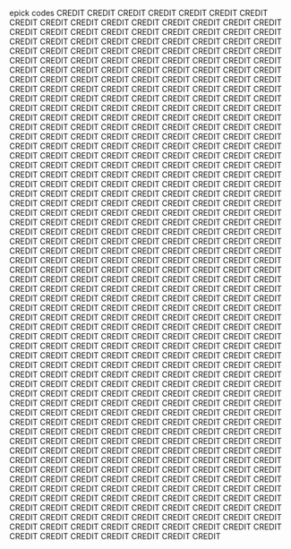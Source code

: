 epick codes
CREDIT
CREDIT
CREDIT
CREDIT
CREDIT
CREDIT
CREDIT
CREDIT
CREDIT
CREDIT
CREDIT
CREDIT
CREDIT
CREDIT
CREDIT
CREDIT
CREDIT
CREDIT
CREDIT
CREDIT
CREDIT
CREDIT
CREDIT
CREDIT
CREDIT
CREDIT
CREDIT
CREDIT
CREDIT
CREDIT
CREDIT
CREDIT
CREDIT
CREDIT
CREDIT
CREDIT
CREDIT
CREDIT
CREDIT
CREDIT
CREDIT
CREDIT
CREDIT
CREDIT
CREDIT
CREDIT
CREDIT
CREDIT
CREDIT
CREDIT
CREDIT
CREDIT
CREDIT
CREDIT
CREDIT
CREDIT
CREDIT
CREDIT
CREDIT
CREDIT
CREDIT
CREDIT
CREDIT
CREDIT
CREDIT
CREDIT
CREDIT
CREDIT
CREDIT
CREDIT
CREDIT
CREDIT
CREDIT
CREDIT
CREDIT
CREDIT
CREDIT
CREDIT
CREDIT
CREDIT
CREDIT
CREDIT
CREDIT
CREDIT
CREDIT
CREDIT
CREDIT
CREDIT
CREDIT
CREDIT
CREDIT
CREDIT
CREDIT
CREDIT
CREDIT
CREDIT
CREDIT
CREDIT
CREDIT
CREDIT
CREDIT
CREDIT
CREDIT
CREDIT
CREDIT
CREDIT
CREDIT
CREDIT
CREDIT
CREDIT
CREDIT
CREDIT
CREDIT
CREDIT
CREDIT
CREDIT
CREDIT
CREDIT
CREDIT
CREDIT
CREDIT
CREDIT
CREDIT
CREDIT
CREDIT
CREDIT
CREDIT
CREDIT
CREDIT
CREDIT
CREDIT
CREDIT
CREDIT
CREDIT
CREDIT
CREDIT
CREDIT
CREDIT
CREDIT
CREDIT
CREDIT
CREDIT
CREDIT
CREDIT
CREDIT
CREDIT
CREDIT
CREDIT
CREDIT
CREDIT
CREDIT
CREDIT
CREDIT
CREDIT
CREDIT
CREDIT
CREDIT
CREDIT
CREDIT
CREDIT
CREDIT
CREDIT
CREDIT
CREDIT
CREDIT
CREDIT
CREDIT
CREDIT
CREDIT
CREDIT
CREDIT
CREDIT
CREDIT
CREDIT
CREDIT
CREDIT
CREDIT
CREDIT
CREDIT
CREDIT
CREDIT
CREDIT
CREDIT
CREDIT
CREDIT
CREDIT
CREDIT
CREDIT
CREDIT
CREDIT
CREDIT
CREDIT
CREDIT
CREDIT
CREDIT
CREDIT
CREDIT
CREDIT
CREDIT
CREDIT
CREDIT
CREDIT
CREDIT
CREDIT
CREDIT
CREDIT
CREDIT
CREDIT
CREDIT
CREDIT
CREDIT
CREDIT
CREDIT
CREDIT
CREDIT
CREDIT
CREDIT
CREDIT
CREDIT
CREDIT
CREDIT
CREDIT
CREDIT
CREDIT
CREDIT
CREDIT
CREDIT
CREDIT
CREDIT
CREDIT
CREDIT
CREDIT
CREDIT
CREDIT
CREDIT
CREDIT
CREDIT
CREDIT
CREDIT
CREDIT
CREDIT
CREDIT
CREDIT
CREDIT
CREDIT
CREDIT
CREDIT
CREDIT
CREDIT
CREDIT
CREDIT
CREDIT
CREDIT
CREDIT
CREDIT
CREDIT
CREDIT
CREDIT
CREDIT
CREDIT
CREDIT
CREDIT
CREDIT
CREDIT
CREDIT
CREDIT
CREDIT
CREDIT
CREDIT
CREDIT
CREDIT
CREDIT
CREDIT
CREDIT
CREDIT
CREDIT
CREDIT
CREDIT
CREDIT
CREDIT
CREDIT
CREDIT
CREDIT
CREDIT
CREDIT
CREDIT
CREDIT
CREDIT
CREDIT
CREDIT
CREDIT
CREDIT
CREDIT
CREDIT
CREDIT
CREDIT
CREDIT
CREDIT
CREDIT
CREDIT
CREDIT
CREDIT
CREDIT
CREDIT
CREDIT
CREDIT
CREDIT
CREDIT
CREDIT
CREDIT
CREDIT
CREDIT
CREDIT
CREDIT
CREDIT
CREDIT
CREDIT
CREDIT
CREDIT
CREDIT
CREDIT
CREDIT
CREDIT
CREDIT
CREDIT
CREDIT
CREDIT
CREDIT
CREDIT
CREDIT
CREDIT
CREDIT
CREDIT
CREDIT
CREDIT
CREDIT
CREDIT
CREDIT
CREDIT
CREDIT
CREDIT
CREDIT
CREDIT
CREDIT
CREDIT
CREDIT
CREDIT
CREDIT
CREDIT
CREDIT
CREDIT
CREDIT
CREDIT
CREDIT
CREDIT
CREDIT
CREDIT
CREDIT
CREDIT
CREDIT
CREDIT
CREDIT
CREDIT
CREDIT
CREDIT
CREDIT
CREDIT
CREDIT
CREDIT
CREDIT
CREDIT
CREDIT
CREDIT
CREDIT
CREDIT
CREDIT
CREDIT
CREDIT
CREDIT
CREDIT
CREDIT
CREDIT
CREDIT
CREDIT
CREDIT
CREDIT
CREDIT
CREDIT
CREDIT
CREDIT
CREDIT
CREDIT
CREDIT
CREDIT
CREDIT
CREDIT
CREDIT
CREDIT
CREDIT
CREDIT
CREDIT
CREDIT
CREDIT
CREDIT
CREDIT
CREDIT
CREDIT
CREDIT
CREDIT
CREDIT
CREDIT
CREDIT
CREDIT
CREDIT
CREDIT
CREDIT
CREDIT
CREDIT
CREDIT
CREDIT
CREDIT
CREDIT
CREDIT
CREDIT
CREDIT
CREDIT
CREDIT
CREDIT
CREDIT
CREDIT
CREDIT
CREDIT
CREDIT
CREDIT
CREDIT
CREDIT
CREDIT
CREDIT
CREDIT
CREDIT
CREDIT
CREDIT
CREDIT
CREDIT
CREDIT
CREDIT
CREDIT
CREDIT
CREDIT
CREDIT
CREDIT
CREDIT
CREDIT
CREDIT
CREDIT
CREDIT
CREDIT
CREDIT
CREDIT
CREDIT
CREDIT
CREDIT
CREDIT
CREDIT
CREDIT
CREDIT
CREDIT
CREDIT
CREDIT
CREDIT
CREDIT
CREDIT
CREDIT
CREDIT
CREDIT
CREDIT
CREDIT
CREDIT
CREDIT
CREDIT
CREDIT
CREDIT
CREDIT
CREDIT
CREDIT
CREDIT
CREDIT
CREDIT
CREDIT
CREDIT
CREDIT
CREDIT
CREDIT
CREDIT
CREDIT
CREDIT
CREDIT
CREDIT
CREDIT
CREDIT
